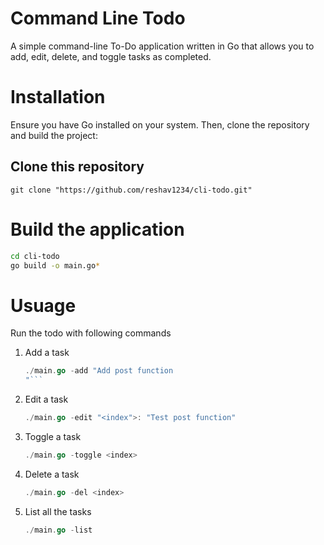 # Command Line Todo 
A simple command-line To-Do application written in Go that allows you to add, edit, delete, and toggle tasks as completed.

# Installation 
Ensure you have Go installed on your system. Then, clone the repository and build the project:

## Clone this repository
```git
git clone "https://github.com/reshav1234/cli-todo.git"
```

# Build the application
```bash
cd cli-todo
go build -o main.go*
```

# Usuage
Run the todo with following commands

1. Add a task
   ```go
   ./main.go -add "Add post function
   "```
3. Edit a task
   ```go
   ./main.go -edit "<index">: "Test post function"
   ```  
5. Toggle a task
   ```go
   ./main.go -toggle <index>
   ```
6. Delete a task
   ```go
   ./main.go -del <index>
   ```
7. List all the tasks
   ```go
   ./main.go -list
   ```


